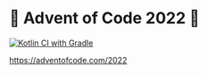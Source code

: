 # 🎄 Advent of Code 2022 🎄

[![Kotlin CI with Gradle](https://github.com/will-normand/advent22/actions/workflows/gradle.yml/badge.svg)](https://github.com/will-normand/advent22/actions/workflows/gradle.yml)

https://adventofcode.com/2022
